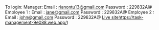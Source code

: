 To login:
Manager:
           Email : rianontu13@gmail.com
          Password : 229832A@
Employee 1 :
          Email : jane@gmail.com
          Password : 229832A@
Employee 2 : 
         Email : john@gmail.com
         Password : 229832A@
[Live site](https://task-management-9e088.web.app/)https://task-management-9e088.web.app/)
